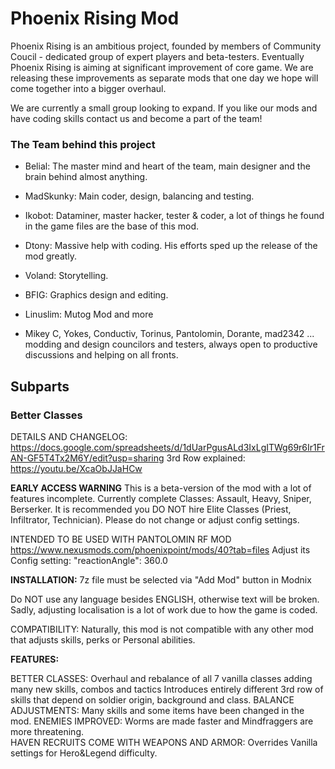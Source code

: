 # Phoenix Rising Mod 

Phoenix Rising is an ambitious project, founded by members of Community Coucil - dedicated group of expert players and beta-testers. Eventually Phoenix Rising is aiming at significant improvement of core game. We are releasing these improvements as separate mods that one day we hope will come together into a bigger overhaul.

We are currently a small group looking to expand. If you like our mods and have coding skills contact us and become a part of the team!

### The Team behind this project

- Belial: The master mind and heart of the team, main designer and the brain behind almost anything.
- MadSkunky: Main coder, design, balancing and testing.
- Ikobot: Dataminer, master hacker, tester & coder, a lot of things he found in the game files are the base of this mod.
- Dtony: Massive help with coding. His efforts sped up the release of the mod greatly.
- Voland: Storytelling.
- BFIG: Graphics design and editing.
- Linuslim: Mutog Mod and more

- Mikey C, Yokes, Conductiv, Torinus, Pantolomin, Dorante, mad2342 ...
modding and design councilors and testers, always open to productive discussions and helping on all fronts.

## Subparts

### Better Classes

DETAILS AND CHANGELOG: https://docs.google.com/spreadsheets/d/1dUarPgusALd3IxLgITWg69r6Ir1FrAN-GF5T4Tx2M6Y/edit?usp=sharing
3rd Row explained: https://youtu.be/XcaObJJaHCw

<b>EARLY ACCESS WARNING</b>
This is a beta-version of the mod with a lot of features incomplete. Currently complete Classes: Assault, Heavy, Sniper, Berserker. It is recommended you DO NOT hire Elite Classes (Priest, Infiltrator, Technician). Please do not change or adjust config settings.

INTENDED TO BE USED WITH PANTOLOMIN RF MOD https://www.nexusmods.com/phoenixpoint/mods/40?tab=files
Adjust its Config setting: "reactionAngle": 360.0

<b>INSTALLATION:</b> 7z file must be selected via "Add Mod" button in Modnix

Do NOT use any language besides ENGLISH, otherwise text will be broken. Sadly, adjusting localisation is a lot of work due to how the game is coded.

COMPATIBILITY: Naturally, this mod is not compatible with any other mod that adjusts skills, perks or Personal abilities.

<b>FEATURES:</b>

BETTER CLASSES: Overhaul and rebalance of all 7 vanilla classes adding many new skills, combos and tactics
Introduces entirely different 3rd row of skills that depend on soldier origin, background and class.
BALANCE ADJUSTMENTS: Many skills and some items have been changed in the mod. 
ENEMIES IMPROVED: Worms are made faster and Mindfraggers are more threatening.    
HAVEN RECRUITS COME WITH WEAPONS AND ARMOR: Overrides Vanilla settings for Hero&Legend difficulty.   
